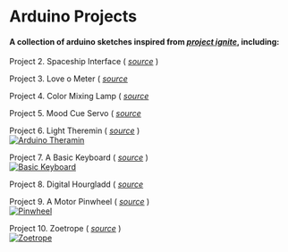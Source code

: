 # Arduino Projects

#### A collection of arduino sketches inspired from [_project ignite_](https://projectignite.autodesk.com), including:

Project 2. Spaceship Interface ( [_source_](https://github.com/CodeMuz/arduino-projects/tree/master/Project_2_Spaceship_Interface) )  

Project 3. Love o Meter ( [_source_](https://github.com/CodeMuz/arduino-projects/tree/master/Project_3_Love_o_meter_(Temperature%20Sensor))  

Project 4. Color Mixing Lamp ( [_source_](https://github.com/CodeMuz/arduino-projects/tree/master/Project_4_Color_Mixing_Lamp_(Photoresistor_rgbLED))  

Project 5. Mood Cue Servo ( [_source_](https://github.com/CodeMuz/arduino-projects/tree/master/Project_5_Mood_Cue_(Servo))  

Project 6. Light Theremin ( [_source_](https://github.com/CodeMuz/arduino-projects/tree/master/Project_6_Light_Theremin_(Piezo)) )  
[![Arduino Theramin](https://img.youtube.com/vi/jQWB6NeMSFU/0.jpg)](https://www.youtube.com/watch?v=jQWB6NeMSFU)  

Project 7. A Basic Keyboard ( [_source_](https://github.com/CodeMuz/arduino-projects/tree/master/Project_7_Keyboard_Instrument/sketch_jun21a) )  
[![Basic Keyboard](https://img.youtube.com/vi/1vNOPVI5hh4/0.jpg)](https://www.youtube.com/watch?v=1vNOPVI5hh4)  

Project 8. Digital Hourgladd ( [_source_](https://github.com/CodeMuz/arduino-projects/tree/master/Project_8_Digital_Hourglass/sketch_jun30a)  

Project 9. A Motor Pinwheel ( [_source_](https://github.com/CodeMuz/arduino-projects/tree/master/Project_9_Motorized_Pinwheel/sketch_jun30b) )  
[![Pinwheel](https://img.youtube.com/vi/oZZ59lauBoI/0.jpg)](https://www.youtube.com/watch?v=oZZ59lauBoI)  

Project 10. Zoetrope ( [_source_](https://github.com/CodeMuz/arduino-projects/tree/master/Project_10_Zoetrope/sketch_jul08a) )  
[![Zoetrope](https://img.youtube.com/vi/hkA8dDYaktY/0.jpg)](https://www.youtube.com/watch?v=hkA8dDYaktY)  

